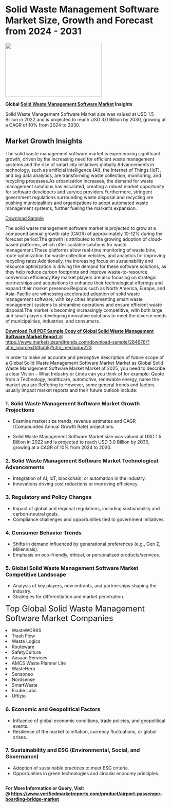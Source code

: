 <H1>Solid Waste Management Software Market Size, Growth and Forecast from 2024 - 2031</H1><img class="aligncenter size-medium wp-image-584254" src="https://thirdeyenews.in/wp-content/uploads/2024/09/Global-Market-Research-300x168.jpeg" alt="" width="300" height="168" /><p><strong>Global&nbsp;<a href="https://www.marketsizeandtrends.com/download-sample/284676/?utm_source=Github8j?utm_medium=223">Solid Waste Management Software Market</a> Insights</strong></p><p>Solid Waste Management Software Market size was valued at USD 1.5 Billion in 2022 and is projected to reach USD 3.0 Billion by 2030, growing at a CAGR of 10% from 2024 to 2030.</p><p><h2>Market Growth Insights</h2> <p>The solid waste management software market is experiencing significant growth, driven by the increasing need for efficient waste management systems and the rise of smart city initiatives globally.Advancements in technology, such as artificial intelligence (AI), the Internet of Things (IoT), and big data analytics, are transforming waste collection, monitoring, and recycling processes.As urbanization increases, the demand for waste management solutions has escalated, creating a robust market opportunity for software developers and service providers.Furthermore, stringent government regulations surrounding waste disposal and recycling are pushing municipalities and organizations to adopt automated waste management systems, further fueling the market's expansion.</p> <p><a href="#">Download Sample</a></p> <p>The solid waste management software market is projected to grow at a compound annual growth rate (CAGR) of approximately 10-12% during the forecast period.The growth is attributed to the growing adoption of cloud-based platforms, which offer scalable solutions for waste management.These platforms allow real-time monitoring of waste bins, route optimization for waste collection vehicles, and analytics for improving recycling rates.Additionally, the increasing focus on sustainability and resource optimization is driving the demand for these software solutions, as they help reduce carbon footprints and improve waste-to-resource conversion efficiency.Key market players are also focusing on strategic partnerships and acquisitions to enhance their technological offerings and expand their market presence.Regions such as North America, Europe, and Asia-Pacific are witnessing accelerated adoption of solid waste management software, with key cities implementing smart waste management systems to streamline operations and ensure efficient waste disposal.The market is becoming increasingly competitive, with both large and small players developing innovative solutions to meet the diverse needs of municipalities, industries, and consumers.</p> <p><a href="#"></p><p><span class=""><strong>Download Full PDF Sample Copy of Global Solid Waste Management Software Market Report</strong> @ <a href="https://www.marketsizeandtrends.com/download-sample/284676/?utm_source=Github8j?utm_medium=223" target="_blank">https://www.marketsizeandtrends.com/download-sample/284676/?utm_source=Github8j?utm_medium=223</a></span></p><p>In order to make an accurate and perceptive description of future scope of a Global&nbsp;Solid Waste Management Software Market Market as Global&nbsp;Solid Waste Management Software Market Market of 2025, you need to describe a clear Vision &ndash; What Industry or Linda can you think of for example: Quote from a Technology, healthcare, automotive, renewable energy, name the market you are Reffering to.However, some general trends and factors usually impact market reports and their future outlook include:</p><h3>1.&nbsp;<strong>Solid Waste Management Software Market Growth Projections</strong></h3><ul><li>Examine market size trends, revenue estimates and CAGR (Compounded Annual Growth Rate) projections.</li><li><p>Solid Waste Management Software Market size was valued at USD 1.5 Billion in 2022 and is projected to reach USD 3.0 Billion by 2030, growing at a CAGR of 10% from 2024 to 2030.</p></li></ul><h3>2.&nbsp;<strong>Solid Waste Management Software Market Technological Advancements</strong></h3><ul><li>Integration of AI, IoT, blockchain, or automation in the industry.</li><li>Innovations driving cost reductions or improving efficiency.</li></ul><h3>3.&nbsp;<strong>Regulatory and Policy Changes</strong></h3><ul><li>Impact of global and regional regulations, including sustainability and carbon-neutral goals.</li><li>Compliance challenges and opportunities tied to government initiatives.</li></ul><h3>4.&nbsp;<strong>Consumer Behavior Trends</strong></h3><ul><li>Shifts in demand influenced by generational preferences (e.g., Gen Z, Millennials).</li><li>Emphasis on eco-friendly, ethical, or personalized products/services.</li></ul><h3>5.&nbsp;<strong>Global Solid Waste Management Software Market Competitive Landscape</strong></h3><ul><li>Analysis of key players, new entrants, and partnerships shaping the industry.</li><li>Strategies for differentiation and market penetration.</li></ul><p data-pm-slice="1 1 []"><span style="color: inherit; font-family: inherit; font-size: 25px;">Top Global Solid Waste Management Software Market Companies</span></p><div class="" data-test-id=""><p><li>WasteWORKS</li><li> Trash Flow</li><li> Waste Logics</li><li> Routeware</li><li> SafetyCulture</li><li> Aasaan Services</li><li> AMCS Waste Planner Lite</li><li> WasteHero</li><li> Sensoneo</li><li> Nordsense</li><li> SmartWaste</li><li> Ecube Labs</li><li> Uffizio</li></p></div><h3>6.&nbsp;<strong>Economic and Geopolitical Factors</strong></h3><ul><li>Influence of global economic conditions, trade policies, and geopolitical events.</li><li>Resilience of the market to inflation, currency fluctuations, or global crises.</li></ul><h3>7.&nbsp;<strong>Sustainability and ESG (Environmental, Social, and Governance)</strong></h3><ul><li>Adoption of sustainable practices to meet ESG criteria.</li><li>Opportunities in green technologies and circular economy principles.</li></ul><h2><strong style="font-size: 14px;">For More Information or Query, Visit @&nbsp;</strong><a style="background-color: #ffffff; font-size: 14px;" href="https://www.marketsizeandtrends.com/report/solid-waste-management-software-market/" target="_blank">https://www.verifiedmarketreports.com/product/airport-passenger-boarding-bridge-market</a></h2>